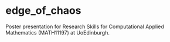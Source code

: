 # edge_of_chaos
Poster presentation for Research Skills for Computational Applied Mathematics (MATH11197) at UoEdinburgh.

